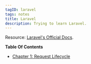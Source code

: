 ```yaml
---
tagID: laravel
tags: notes
title: Laravel
description: Trying to learn Laravel.
---
```


Resource: [Laravel's Official Docs](https://laravel.com/docs/).

**Table Of Contents**

* [Chapter 1: Request Lifecycle](1-RequestLifeCycle)
